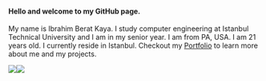#### Hello and welcome to my GitHub page.

My name is Ibrahim Berat Kaya. I study computer engineering at Istanbul Technical University and I am in my senior year. I am from PA, USA. I am 21 years old. I currently reside in Istanbul. Checkout my [Portfolio](https://iberatkaya.github.io/#/) to learn more about me and my projects.

<div style="display: flex; flexDirection: row"}>
<img src="https://github-readme-stats.vercel.app/api?username=iberatkaya&hide=prs,issues&show_icons=true" />
<img src="https://github-readme-stats.vercel.app/api/top-langs/?username=iberatkaya&layout=compact" />
</div>
